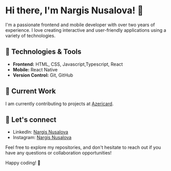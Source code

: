 # Hi there, I'm Nargis Nusalova! 👋

I'm a passionate frontend and mobile developer with over two years of experience. I love creating interactive and user-friendly applications using a variety of technologies.

## 🔧 Technologies & Tools
- **Frontend:** HTML, CSS, Javascript,Typescript, React
- **Mobile:** React Native
- **Version Control:** Git, GitHub

## 🚀 Current Work 

I am currently contributing to projects at [Azericard](https://www.azericard.com/).

## 💬 Let's connect
- LinkedIn: [Nargis Nusalova](https://www.linkedin.com/in/nargiznusalova)
- Instagram: [Nargis Nusalova](https://www.instagram.com/nargisnusalova)

Feel free to explore my repositories, and don't hesitate to reach out if you have any questions or collaboration opportunities!

Happy coding! 🚀
